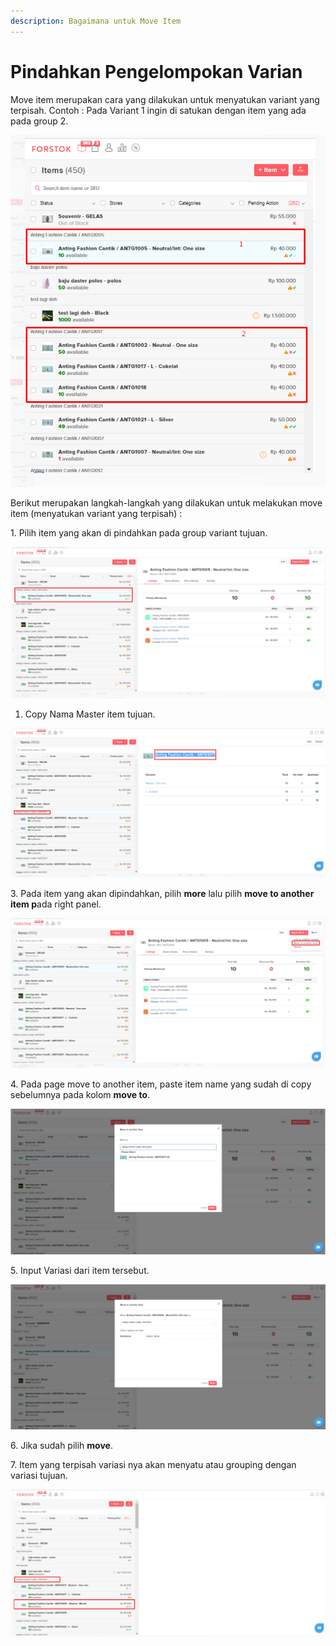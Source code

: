 ```yaml
---
description: Bagaimana untuk Move Item
---
```


# Pindahkan Pengelompokan Varian

Move item merupakan cara yang dilakukan untuk menyatukan variant yang terpisah. Contoh : Pada Variant 1 ingin di satukan dengan item yang ada pada group 2.

![](<../../.gitbook/assets/image (189).png>)

Berikut merupakan langkah-langkah yang dilakukan untuk melakukan move item (menyatukan variant yang terpisah) :&#x20;

1\. Pilih item yang akan di pindahkan pada group variant tujuan.&#x20;

![](<../../.gitbook/assets/image (47).png>)

1. Copy Nama Master item tujuan.

![](<../../.gitbook/assets/image (216).png>)

&#x20;3\. Pada item yang akan dipindahkan, pilih **more** lalu pilih **move to another item p**ada right panel.

![](<../../.gitbook/assets/image (79).png>)

&#x20;4\. Pada page move to another item, paste item name yang sudah di copy sebelumnya pada kolom **move to**.

![](<../../.gitbook/assets/image (275).png>)

5\. Input Variasi dari item tersebut.&#x20;

![](<../../.gitbook/assets/image (233).png>)

6\. Jika sudah pilih **move**.&#x20;

7\. Item yang terpisah variasi nya akan menyatu atau grouping dengan variasi tujuan.

![](<../../.gitbook/assets/image (280).png>)

[\
](https://s3.amazonaws.com/cdn.freshdesk.com/data/helpdesk/attachments/production/48021345040/original/nIKeThziw1OYDAAvfRQiL5qd97cnj3M0cA.png?1578046925)
